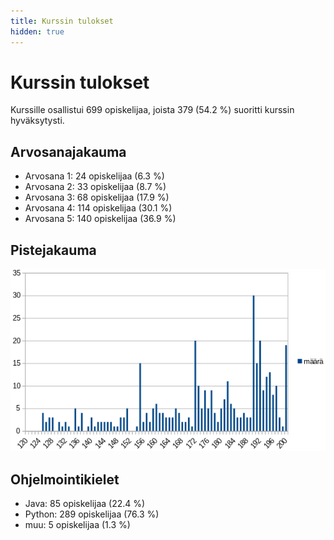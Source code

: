 ```yaml
---
title: Kurssin tulokset
hidden: true
---
```


# Kurssin tulokset

Kurssille osallistui 699 opiskelijaa, joista 379 (54.2 %) suoritti kurssin hyväksytysti.

## Arvosanajakauma

* Arvosana 1: 24 opiskelijaa (6.3 %)
* Arvosana 2: 33 opiskelijaa (8.7 %)
* Arvosana 3: 68 opiskelijaa (17.9 %)
* Arvosana 4: 114 opiskelijaa (30.1 %)
* Arvosana 5: 140 opiskelijaa (36.9 %)

## Pistejakauma

<img src="jakauma.png">

## Ohjelmointikielet

* Java: 85 opiskelijaa (22.4 %)
* Python: 289 opiskelijaa (76.3 %)
* muu: 5 opiskelijaa (1.3 %)
